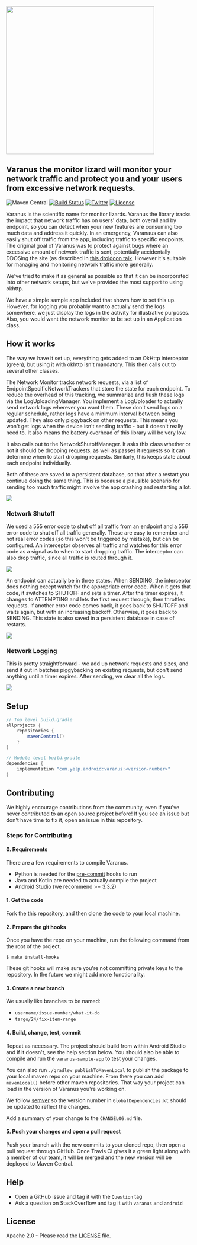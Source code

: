 <img src="VARANUS-LIZARD.png" width="400">

## Varanus the monitor lizard will monitor your network traffic and protect you and your users from excessive network requests.

![Maven Central](https://img.shields.io/maven-central/v/com.yelp.android/varanus.svg)
[![Build Status](https://travis-ci.com/Yelp/android-varanus.svg?branch=master)](https://travis-ci.com/Yelp/android-varanus)
[![Twitter](https://img.shields.io/badge/Twitter-@YelpEngineering-blue.svg)](https://twitter.com/YelpEngineering)
[![License](https://img.shields.io/badge/license-Apache2.0%20License-orange.svg)](LICENSE)

Varanus is the scientific name for monitor lizards.  Varanus the library tracks the impact that network traffic has on  users' data, both overall and by endpoint, so you can detect when your new features are consuming too much data and address it quickly.  In an emergency, Varanaus can also easily shut off traffic from the app, including traffic to specific endpoints.  The original goal of Varanus was to protect against bugs where an excessive amount of network traffic is sent, potentially accidentally DDOSing the site (as described in [this droidcon talk](https://www.youtube.com/watch?v=8xLDdYM_nRY).  However it's suitable for managing and monitoring network traffic more generally. 

We've tried to make it as general as possible so that it can be incorporated into other network setups, but we've provided the most support to using okhttp.

We have a simple sample app included that shows how to set this up.  However, for logging you probably want to actually send the logs somewhere, we just display the logs in the activity for illustrative purposes.  Also, you would want the network monitor to be set up in an Application class.

## How it works

The way we have it set up, everything gets added to an OkHttp interceptor (green), but using it with okhttp isn't mandatory.  This then calls out to several other classes.  

The Network Monitor tracks network requests, via a list of EndpointSpecificNetworkTrackers that store the state for each endpoint.  To reduce the overhead of this tracking, we summarize and flush these logs via the LogUploadingManager.  You implement a LogUploader to actually send network logs wherever you want them.  These don't send logs on a regular schedule, rather logs have a minimum interval between being updated.  They also only piggyback on other requests.  This means you won't get logs when the device isn't sending traffic - but it doesn't really need to.  It also means the battery overhead of this library will be very low.

It also calls out to the NetworkShutoffManager.  It asks this class whether or not it should be dropping requests, as well as passes it requests so it can determine when to start dropping requests.  Similarly, this keeps state about each endpoint individually.

Both of these are saved to a persistent database, so that after a restart you continue doing the same thing.  This is because a plausible scenario for sending too much traffic might involve the app crashing and restarting a lot.

<img src="./documentation/images/overview.png">

### Network Shutoff

We used a 555 error code to shut off all traffic from an endpoint and a 556 error code to shut off all traffic generally.  These are easy to remember and not real error codes (so this won't be triggered by mistake), but can be configured.  An interceptor observes all traffic and watches for this error code as a signal as to when to start dropping traffic.  The interceptor can also drop traffic, since all traffic is routed through it.

<img src="./documentation/images/network_shutoff.png">

An endpoint can actually be in three states.  When SENDING, the interceptor does nothing except watch for the appropriate error code.  When it gets that code, it switches to SHUTOFF and sets a timer.  After the timer expires, it changes to ATTEMPTING and lets the first request through, then throttles requests.  If another error code comes back, it goes back to SHUTOFF and waits again, but with an increasing backoff.  Otherwise, it goes back to SENDING.  This state is also saved in a persistent database in case of restarts.

<img src="./documentation/images/network_shutoff_states.png">

### Network Logging

This is pretty straightforward - we add up network requests and sizes, and send it out in batches piggybacking on existing requests, but don't send anything until a timer expires.  After sending, we clear all the logs.

<img src="./documentation/images/network_logging.png">

## Setup

```groovy
// Top level build.gradle
allprojects {
	repositories {
		mavenCentral()
	}
}

// Module level build.gradle
dependencies {
    implementation "com.yelp.android:varanus:<version-number>"
}
```

## Contributing

We highly encourage contributions from the community, even if you've never contributed to an open source project before! If you see an issue but don't have time to fix it, open an issue in this repository.

### Steps for Contributing

#### 0. Requirements

There are a few requirements to compile Varanus.

- Python is needed for the [pre-commit](https://pre-commit.com/) hooks to run
- Java and Kotlin are needed to actually compile the project
- Android Studio (we recommend >= 3.3.2)

#### 1. Get the code

Fork the this repository, and then clone the code to your local machine.

#### 2. Prepare the git hooks

Once you have the repo on your machine, run the following command from the root of the project.

```
$ make install-hooks
```

These git hooks will make sure you're not committing private keys to the repository. In the future we might add more functionality.

#### 3. Create a new branch

We usually like branches to be named:

- `username/issue-number/what-it-do`
- `targo/24/fix-item-range`

#### 4. Build, change, test, commit

Repeat as necessary. The project should build from within Android Studio and if it doesn't, see the help section below. You should also be able to compile and run the `varanus-sample-app` to test your changes.

You can also run `./gradlew publishToMavenLocal` to publish the package to your local maven repo on your machine. From there you can add `mavenLocal()` before other maven repositories. That way your project can load in the version of Varanus you're working on.

We follow [semver](https://semver.org/) so the version number in `GlobalDependencies.kt` should be updated to reflect the changes.

Add a summary of your change to the `CHANGELOG.md` file.

#### 5. Push your changes and open a pull request

Push your branch with the new commits to your cloned repo, then open a pull request through GitHub. Once Travis CI gives it a green light along with a member of our team, it will be merged and the new version will be deployed to Maven Central.

## Help

- Open a GitHub issue and tag it with the `Question` tag
- Ask a question on StackOverflow and tag it with `varanus` and `android`

## License

Apache 2.0 - Please read the [LICENSE](LICENSE) file.
